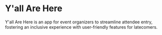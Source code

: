 # Y'all Are Here
Y'all Are Here is an app for event organizers to streamline attendee entry, fostering an inclusive experience with user-friendly features for latecomers.

